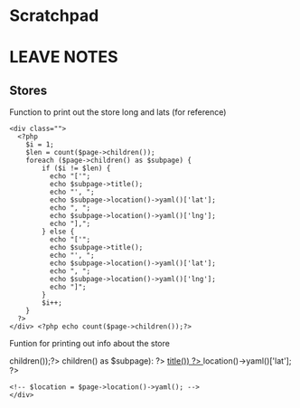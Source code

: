 Scratchpad
==========

LEAVE NOTES
===========



Stores
------

Function to print out the store long and lats (for reference)

    <div class="">
      <?php
        $i = 1;
        $len = count($page->children());
        foreach ($page->children() as $subpage) {
            if ($i != $len) {
              echo "['";
              echo $subpage->title();
              echo "', ";
              echo $subpage->location()->yaml()['lat'];
              echo ", ";
              echo $subpage->location()->yaml()['lng'];
              echo "],";
            } else {
              echo "['";
              echo $subpage->title();
              echo "', ";
              echo $subpage->location()->yaml()['lat'];
              echo ", ";
              echo $subpage->location()->yaml()['lng'];
              echo "]";
            }
            $i++;
        }
      ?>
    </div> <?php echo count($page->children());?>


Funtion for printing out info about the store
<div class="container">
  <div class="row">
    <div class="col">
      <?php $len = count($page->children());?>
      <?php echo $len ?>
      <?php foreach($page->children() as $subpage): ?>
        <a href="<?php echo $subpage->url() ?>">
          <?php echo html($subpage->title()) ?>
        </a>
        <?php echo $subpage->location()->yaml()['lat']; ?>
      <?php endforeach ?>

    <!-- $location = $page->location()->yaml(); -->
    </div>
  </div>
</div>
